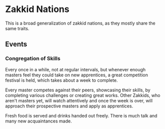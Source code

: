 # Zakkid Nations
This is a broad generalization of zakkid nations, as they mostly share the same traits. 

## Events
### Congregation of Skills
Every once in a while, not at regular intervals, but whenever enough masters feel they could take on new apprentices, a great competition festival is held, which takes about a week to complete. 

Every master competes against their peers, showcasing their skills, by completing various challenges or creating great works. Other Zakkids, who aren't masters yet, will watch attentively and once the week is over, will approach their prospective masters and apply as apprentices. 

Fresh food is served and drinks handed out freely. There is much talk and many new acquaintances made. 
